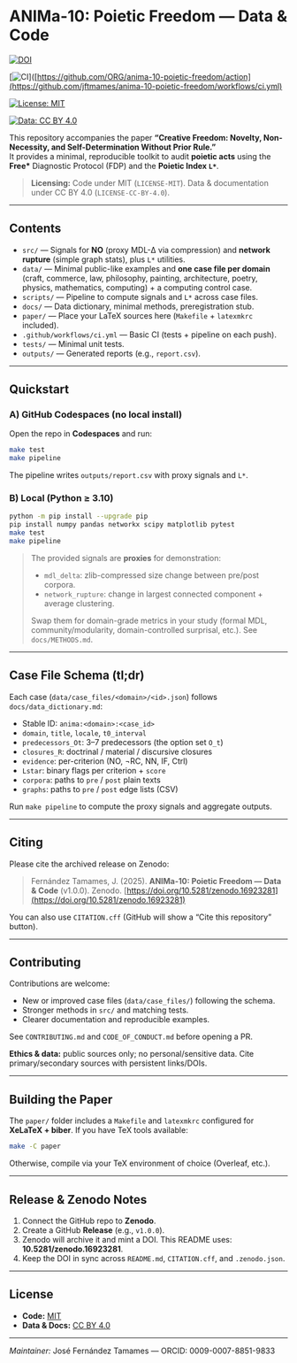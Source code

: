 # ANIMa-10: Poietic Freedom — Data & Code

[![DOI](https://zenodo.org/badge/DOI/10.5281/zenodo.16923281.svg)](https://doi.org/10.5281/zenodo.16923281)

[![CI](https://github.com/jftmames/anima-10-poietic-freedom/actions/workflows/ci.yml/badge.svg)]([https://github.com/ORG/anima-10-poietic-freedom/action](https://github.com/jftmames/anima-10-poietic-freedom/workflows/ci.yml)

[![License: MIT](https://img.shields.io/badge/Code%20License-MIT-blue.svg)](LICENSE-MIT)

[![Data: CC BY 4.0](https://img.shields.io/badge/Data%20License-CC%20BY%204.0-lightgrey.svg)](LICENSE-CC-BY-4.0)

This repository accompanies the paper **“Creative Freedom: Novelty, Non-Necessity, and Self-Determination Without Prior Rule.”**  
It provides a minimal, reproducible toolkit to audit **poietic acts** using the **Free\*** Diagnostic Protocol (FDP) and the **Poietic Index `L*`**.

> **Licensing:** Code under MIT (`LICENSE-MIT`). Data & documentation under CC BY 4.0 (`LICENSE-CC-BY-4.0`).

---

## Contents

- `src/` — Signals for **NO** (proxy MDL-Δ via compression) and **network rupture** (simple graph stats), plus `L*` utilities.
- `data/` — Minimal public-like examples and **one case file per domain** (craft, commerce, law, philosophy, painting, architecture, poetry, physics, mathematics, computing) + a computing control case.
- `scripts/` — Pipeline to compute signals and `L*` across case files.
- `docs/` — Data dictionary, minimal methods, preregistration stub.
- `paper/` — Place your LaTeX sources here (`Makefile` + `latexmkrc` included).
- `.github/workflows/ci.yml` — Basic CI (tests + pipeline on each push).
- `tests/` — Minimal unit tests.
- `outputs/` — Generated reports (e.g., `report.csv`).

---

## Quickstart

### A) GitHub Codespaces (no local install)
Open the repo in **Codespaces** and run:
```bash
make test
make pipeline
````

The pipeline writes `outputs/report.csv` with proxy signals and `L*`.

### B) Local (Python ≥ 3.10)

```bash
python -m pip install --upgrade pip
pip install numpy pandas networkx scipy matplotlib pytest
make test
make pipeline
```

> The provided signals are **proxies** for demonstration:
>
> * `mdl_delta`: zlib-compressed size change between pre/post corpora.
> * `network_rupture`: change in largest connected component + average clustering.
>
> Swap them for domain-grade metrics in your study (formal MDL, community/modularity, domain-controlled surprisal, etc.). See `docs/METHODS.md`.

---

## Case File Schema (tl;dr)

Each case (`data/case_files/<domain>/<id>.json`) follows `docs/data_dictionary.md`:

* Stable ID: `anima:<domain>:<case_id>`
* `domain`, `title`, `locale`, `t0_interval`
* `predecessors_Ot`: 3–7 predecessors (the option set `O_t`)
* `closures_R`: doctrinal / material / discursive closures
* `evidence`: per-criterion (NO, ¬RC, NN, IF, Ctrl)
* `Lstar`: binary flags per criterion + `score`
* `corpora`: paths to `pre` / `post` plain texts
* `graphs`: paths to `pre` / `post` edge lists (CSV)

Run `make pipeline` to compute the proxy signals and aggregate outputs.

---

## Citing

Please cite the archived release on Zenodo:

> Fernández Tamames, J. (2025). **ANIMa-10: Poietic Freedom — Data & Code** (v1.0.0). Zenodo. [https://doi.org/10.5281/zenodo.16923281](https://doi.org/10.5281/zenodo.16923281)

You can also use `CITATION.cff` (GitHub will show a “Cite this repository” button).

---

## Contributing

Contributions are welcome:

* New or improved case files (`data/case_files/`) following the schema.
* Stronger methods in `src/` and matching tests.
* Clearer documentation and reproducible examples.

See `CONTRIBUTING.md` and `CODE_OF_CONDUCT.md` before opening a PR.

**Ethics & data:** public sources only; no personal/sensitive data.
Cite primary/secondary sources with persistent links/DOIs.

---

## Building the Paper

The `paper/` folder includes a `Makefile` and `latexmkrc` configured for **XeLaTeX + biber**.
If you have TeX tools available:

```bash
make -C paper
```

Otherwise, compile via your TeX environment of choice (Overleaf, etc.).

---

## Release & Zenodo Notes

1. Connect the GitHub repo to **Zenodo**.
2. Create a GitHub **Release** (e.g., `v1.0.0`).
3. Zenodo will archive it and mint a DOI. This README uses: **10.5281/zenodo.16923281**.
4. Keep the DOI in sync across `README.md`, `CITATION.cff`, and `.zenodo.json`.

---

## License

* **Code:** [MIT](LICENSE-MIT)
* **Data & Docs:** [CC BY 4.0](LICENSE-CC-BY-4.0)

---

*Maintainer:* José Fernández Tamames — ORCID: 0009-0007-8851-9833

```

